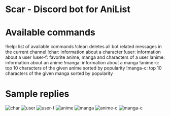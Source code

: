 # Scar - Discord bot for AniList

# Available commands
!help: list of available commands
!clear: deletes all bot related messages in the current channel
!char: information about a character
!user: information about a user
!user-f: favorite anime, manga and characters of a user
!anime: information about an anime
!manga: information about a manga
!anime-c: top 10 characters of the given anime sorted by popularity
!manga-c: top 10 characters of the given manga sorted by popularity

# Sample replies
![char](https://i.imgur.com/0Hv4hLV.jpg)
![user](https://i.imgur.com/RNw6cFX.jpg)
![user-f](https://i.imgur.com/rSQF8bG.jpg)
![anime](https://i.imgur.com/BU1J8bk.jpg)
![manga](https://i.imgur.com/ajlQ2nY.jpg)
![anime-c](https://i.imgur.com/xzAmJYe.jpg)
![manga-c](https://i.imgur.com/bt1IXLM.jpg)
